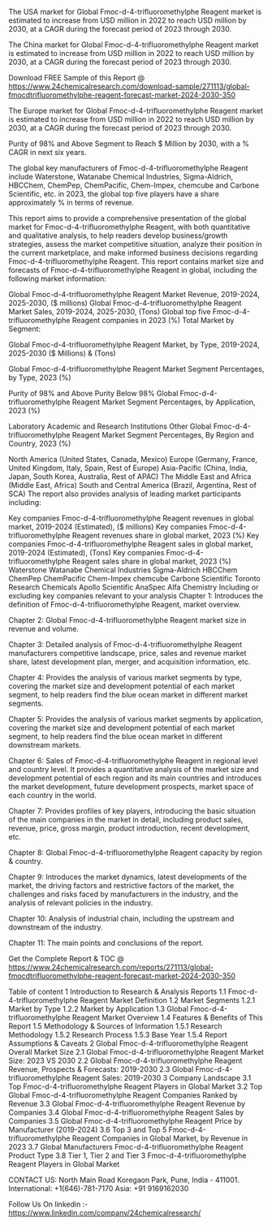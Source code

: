 The USA market for Global Fmoc-d-4-trifluoromethylphe Reagent market is estimated to increase from USD million in 2022 to reach USD million by 2030, at a CAGR during the forecast period of 2023 through 2030.

The China market for Global Fmoc-d-4-trifluoromethylphe Reagent market is estimated to increase from USD million in 2022 to reach USD million by 2030, at a CAGR during the forecast period of 2023 through 2030.

Download FREE Sample of this Report @ https://www.24chemicalresearch.com/download-sample/271113/global-fmocdtrifluoromethylphe-reagent-forecast-market-2024-2030-350

The Europe market for Global Fmoc-d-4-trifluoromethylphe Reagent market is estimated to increase from USD million in 2022 to reach USD million by 2030, at a CAGR during the forecast period of 2023 through 2030.

Purity of 98% and Above Segment to Reach $ Million by 2030, with a % CAGR in next six years.

The global key manufacturers of Fmoc-d-4-trifluoromethylphe Reagent include Waterstone, Watanabe Chemical Industries, Sigma-Aldrich, HBCChem, ChemPep, ChemPacific, Chem-Impex, chemcube and Carbone Scientific, etc. in 2023, the global top five players have a share approximately % in terms of revenue.

This report aims to provide a comprehensive presentation of the global market for Fmoc-d-4-trifluoromethylphe Reagent, with both quantitative and qualitative analysis, to help readers develop business/growth strategies, assess the market competitive situation, analyze their position in the current marketplace, and make informed business decisions regarding Fmoc-d-4-trifluoromethylphe Reagent. This report contains market size and forecasts of Fmoc-d-4-trifluoromethylphe Reagent in global, including the following market information:

Global Fmoc-d-4-trifluoromethylphe Reagent Market Revenue, 2019-2024, 2025-2030, ($ millions)
Global Fmoc-d-4-trifluoromethylphe Reagent Market Sales, 2019-2024, 2025-2030, (Tons)
Global top five Fmoc-d-4-trifluoromethylphe Reagent companies in 2023 (%)
Total Market by Segment:

Global Fmoc-d-4-trifluoromethylphe Reagent Market, by Type, 2019-2024, 2025-2030 ($ Millions) & (Tons)

Global Fmoc-d-4-trifluoromethylphe Reagent Market Segment Percentages, by Type, 2023 (%)

Purity of 98% and Above
Purity Below 98%
Global Fmoc-d-4-trifluoromethylphe Reagent Market Segment Percentages, by Application, 2023 (%)

Laboratory
Academic and Research Institutions
Other
Global Fmoc-d-4-trifluoromethylphe Reagent Market Segment Percentages, By Region and Country, 2023 (%)

North America (United States, Canada, Mexico)
Europe (Germany, France, United Kingdom, Italy, Spain, Rest of Europe)
Asia-Pacific (China, India, Japan, South Korea, Australia, Rest of APAC)
The Middle East and Africa (Middle East, Africa)
South and Central America (Brazil, Argentina, Rest of SCA)
The report also provides analysis of leading market participants including:

Key companies Fmoc-d-4-trifluoromethylphe Reagent revenues in global market, 2019-2024 (Estimated), ($ millions)
Key companies Fmoc-d-4-trifluoromethylphe Reagent revenues share in global market, 2023 (%)
Key companies Fmoc-d-4-trifluoromethylphe Reagent sales in global market, 2019-2024 (Estimated), (Tons)
Key companies Fmoc-d-4-trifluoromethylphe Reagent sales share in global market, 2023 (%)
Waterstone
Watanabe Chemical Industries
Sigma-Aldrich
HBCChem
ChemPep
ChemPacific
Chem-Impex
chemcube
Carbone Scientific
Toronto Research Chemicals
Apollo Scientific
AnaSpec
Alfa Chemistry
Including or excluding key companies relevant to your analysis
Chapter 1: Introduces the definition of Fmoc-d-4-trifluoromethylphe Reagent, market overview.

Chapter 2: Global Fmoc-d-4-trifluoromethylphe Reagent market size in revenue and volume.

Chapter 3: Detailed analysis of Fmoc-d-4-trifluoromethylphe Reagent manufacturers competitive landscape, price, sales and revenue market share, latest development plan, merger, and acquisition information, etc.

Chapter 4: Provides the analysis of various market segments by type, covering the market size and development potential of each market segment, to help readers find the blue ocean market in different market segments.

Chapter 5: Provides the analysis of various market segments by application, covering the market size and development potential of each market segment, to help readers find the blue ocean market in different downstream markets.

Chapter 6: Sales of Fmoc-d-4-trifluoromethylphe Reagent in regional level and country level. It provides a quantitative analysis of the market size and development potential of each region and its main countries and introduces the market development, future development prospects, market space of each country in the world.

Chapter 7: Provides profiles of key players, introducing the basic situation of the main companies in the market in detail, including product sales, revenue, price, gross margin, product introduction, recent development, etc.

Chapter 8: Global Fmoc-d-4-trifluoromethylphe Reagent capacity by region & country.

Chapter 9: Introduces the market dynamics, latest developments of the market, the driving factors and restrictive factors of the market, the challenges and risks faced by manufacturers in the industry, and the analysis of relevant policies in the industry.

Chapter 10: Analysis of industrial chain, including the upstream and downstream of the industry.

Chapter 11: The main points and conclusions of the report.

Get the Complete Report & TOC @ https://www.24chemicalresearch.com/reports/271113/global-fmocdtrifluoromethylphe-reagent-forecast-market-2024-2030-350

Table of content
1 Introduction to Research & Analysis Reports
1.1 Fmoc-d-4-trifluoromethylphe Reagent Market Definition
1.2 Market Segments
1.2.1 Market by Type
1.2.2 Market by Application
1.3 Global Fmoc-d-4-trifluoromethylphe Reagent Market Overview
1.4 Features & Benefits of This Report
1.5 Methodology & Sources of Information
1.5.1 Research Methodology
1.5.2 Research Process
1.5.3 Base Year
1.5.4 Report Assumptions & Caveats
2 Global Fmoc-d-4-trifluoromethylphe Reagent Overall Market Size
2.1 Global Fmoc-d-4-trifluoromethylphe Reagent Market Size: 2023 VS 2030
2.2 Global Fmoc-d-4-trifluoromethylphe Reagent Revenue, Prospects & Forecasts: 2019-2030
2.3 Global Fmoc-d-4-trifluoromethylphe Reagent Sales: 2019-2030
3 Company Landscape
3.1 Top Fmoc-d-4-trifluoromethylphe Reagent Players in Global Market
3.2 Top Global Fmoc-d-4-trifluoromethylphe Reagent Companies Ranked by Revenue
3.3 Global Fmoc-d-4-trifluoromethylphe Reagent Revenue by Companies
3.4 Global Fmoc-d-4-trifluoromethylphe Reagent Sales by Companies
3.5 Global Fmoc-d-4-trifluoromethylphe Reagent Price by Manufacturer (2019-2024)
3.6 Top 3 and Top 5 Fmoc-d-4-trifluoromethylphe Reagent Companies in Global Market, by Revenue in 2023
3.7 Global Manufacturers Fmoc-d-4-trifluoromethylphe Reagent Product Type
3.8 Tier 1, Tier 2 and Tier 3 Fmoc-d-4-trifluoromethylphe Reagent Players in Global Market

CONTACT US:
North Main Road Koregaon Park, Pune, India - 411001.
International: +1(646)-781-7170
Asia: +91 9169162030

Follow Us On linkedin :- https://www.linkedin.com/company/24chemicalresearch/
